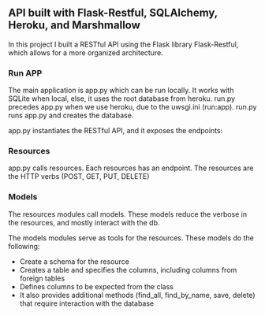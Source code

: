 ## API built with Flask-Restful, SQLAlchemy, Heroku, and Marshmallow

In this project I built a RESTful API using the Flask library Flask-Restful, which allows for a more organized architecture. 

### Run APP
The main application is app.py which can be run locally. It works with SQLite when local, else, it uses the root database from heroku.
run.py precedes app.py when we use heroku, due to the uwsgi.ini (run:app). run.py runs app.py and creates the database.

app.py instantiates the RESTful API, and it exposes the endpoints:

### Resources
app.py calls resources. Each resources has an endpoint.
The resources are the HTTP verbs (POST, GET, PUT, DELETE)

### Models
The resources modules call models. These models reduce the verbose in the resources, and mostly interact with the db.

The models modules serve as tools for the resources. These models do the following:
* Create a schema for the resource
* Creates a table and specifies the columns, including columns from foreign tables
* Defines columns to be expected from the class
* It also provides additional methods (find_all, find_by_name, save, delete) that require interaction with the database
